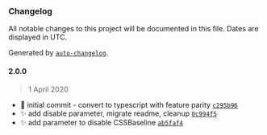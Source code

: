 ### Changelog

All notable changes to this project will be documented in this file. Dates are displayed in UTC.

Generated by [`auto-changelog`](https://github.com/CookPete/auto-changelog).

#### 2.0.0

> 1 April 2020

- 🍾 initial commit - convert to typescript with feature parity [`c295b96`](https://github.com/mayteio/storybook-addon-materialui/commit/c295b96e21e6e486cc9f6dbcc3ecb37e1159473a)
- ✨ add disable parameter, migrate readme, cleanup [`0c994f5`](https://github.com/mayteio/storybook-addon-materialui/commit/0c994f554eb804bdde4272b490a17dc86b57c312)
- ✨ add parameter to disable CSSBaseline [`ab5faf4`](https://github.com/mayteio/storybook-addon-materialui/commit/ab5faf419e2bdb2fcc61a46fa6b63a0ba1a00035)
